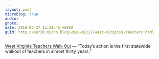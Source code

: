 ```yaml
---
layout: post
microblog: true
audio: 
photo: 
date: 2018-02-27 13:24:46 +0800
guid: http://kerim.micro.blog/2018/02/27/west-virginia-teachers.html
---
```

[West Virginia Teachers Walk Out](http://www.dissentmagazine.org/online_articles/west-virginia-teachers-walkout) — “Today’s action is the first statewide walkout of teachers in almost thirty years.”

